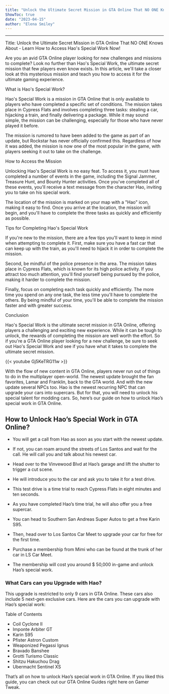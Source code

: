```yaml
---
title: "Unlock the Ultimate Secret Mission in GTA Online That NO ONE Knows About - Learn How to Access Hao's Special Work Now!"
ShowToc: true 
date: "2023-04-15"
author: "Elena Smiley"
---
```

*****
Title: Unlock the Ultimate Secret Mission in GTA Online That NO ONE Knows About - Learn How to Access Hao's Special Work Now!

Are you an avid GTA Online player looking for new challenges and missions to complete? Look no further than Hao's Special Work, the ultimate secret mission that few players even know exists. In this article, we'll take a closer look at this mysterious mission and teach you how to access it for the ultimate gaming experience.

What is Hao's Special Work?

Hao's Special Work is a mission in GTA Online that is only available to players who have completed a specific set of conditions. The mission takes place in Cypress Flats and involves completing three tasks: stealing a car, hijacking a train, and finally delivering a package. While it may sound simple, the mission can be challenging, especially for those who have never played it before.

The mission is rumored to have been added to the game as part of an update, but Rockstar has never officially confirmed this. Regardless of how it was added, the mission is now one of the most popular in the game, with players seeking it out to take on the challenge.

How to Access the Mission

Unlocking Hao's Special Work is no easy feat. To access it, you must have completed a number of events in the game, including the Signal Jammer, Treasure Hunt, and Bounty Hunter activities. Once you've completed all of these events, you'll receive a text message from the character Hao, inviting you to take on his special work.

The location of the mission is marked on your map with a "Hao" icon, making it easy to find. Once you arrive at the location, the mission will begin, and you'll have to complete the three tasks as quickly and efficiently as possible.

Tips for Completing Hao's Special Work

If you're new to the mission, there are a few tips you'll want to keep in mind when attempting to complete it. First, make sure you have a fast car that can keep up with the train, as you'll need to hijack it in order to complete the mission.

Second, be mindful of the police presence in the area. The mission takes place in Cypress Flats, which is known for its high police activity. If you attract too much attention, you'll find yourself being pursued by the police, making it harder to complete the mission.

Finally, focus on completing each task quickly and efficiently. The more time you spend on any one task, the less time you'll have to complete the others. By being mindful of your time, you'll be able to complete the mission faster and with greater success.

Conclusion

Hao's Special Work is the ultimate secret mission in GTA Online, offering players a challenging and exciting new experience. While it can be tough to unlock, the rewards of completing the mission are well worth the effort. So if you're a GTA Online player looking for a new challenge, be sure to seek out Hao's Special Work and see if you have what it takes to complete the ultimate secret mission.

{{< youtube Gj5KeTRG11w >}} 



With the flow of new content in GTA Online, players never run out of things to do in the multiplayer open-world. The newest update brought the fan favorites, Lamar and Franklin, back to the GTA world. And with the new update several NPCs too. Hao is the newest recurring NPC that can upgrade your cars into supercars. But for that, you will need to unlock his special talent for modding cars. So, here’s our guide on how to unlock Hao’s special work in GTA Online.
 
## How to Unlock Hao’s Special Work in GTA Online?
 
- You will get a call from Hao as soon as you start with the newest update.
 - If not, you can roam around the streets of Los Santos and wait for the call. He will call you and talk about his newest car.
 - Head over to the Vinvewood Blvd at Hao’s garage and lift the shutter to trigger a cut scene.

 
- He will introduce you to the car and ask you to take it for a test drive.
 - This test drive is a time trial to reach Cypress Flats in eight minutes and ten seconds.
 - As you have completed Hao’s time trial, he will also offer you a free supercar.
 - You can head to Southern San Andreas Super Autos to get a free Karin S95.
 - Then, head over to Los Santos Car Meet to upgrade your car for free for the first time.
 - Purchase a membership from Mimi who can be found at the trunk of her car in LS Car Meet.
 - The membership will cost you around $ 50,000 in-game and unlock Hao’s special work.

 
### What Cars can you Upgrade with Hao?
 
This upgrade is restricted to only 9 cars in GTA Online. These cars also include 5 next-gen exclusive cars. Here are the cars you can upgrade with Hao’s special work:
 
Table of Contents
 
- Coil Cyclone II
 - Imponte Arbiter GT
 - Karin S95
 - Pfister Astron Custom
 - Weaponized Pegassi Ignus
 - Bravado Banshee
 - Grotti Turismo Classic
 - Shitzu Hakuchou Drag
 - Ubermacht Sentinel XS

 
That’s all on how to unlock Hao’s special work in GTA Online. If you liked this guide, you can check out our GTA Online Guides right here on Gamer Tweak.




